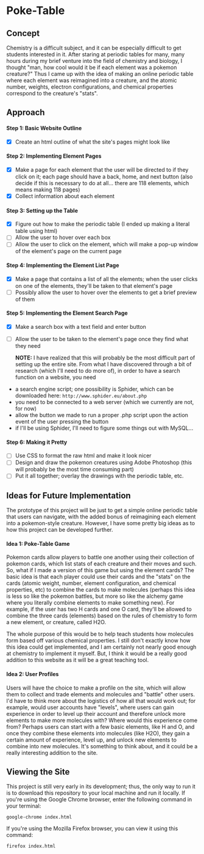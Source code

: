 # Poke-Table
## Concept 
Chemistry is a difficult subject, and it can be especially difficult to get students interested in it. After staring at periodic tables for many, many hours during my brief venture into the field of chemistry and biology, I thought "man, how cool would it be if each element was a pokemon creature?" Thus I came up with the idea of making an online periodic table where each element was reimagined into a creature, and the atomic number, weights, electron configurations, and chemical properties correspond to the creature's "stats". 

## Approach
#### Step 1: Basic Website Outline
- [x] Create an html outline of what the site's pages might look like 
#### Step 2: Implementing Element Pages
- [x] Make a page for each element that the user will be directed to if they click on it; each page should have a back, home, and next button (also decide if this is necessary to do at all... there are 118 elements, which means making 118 pages)
- [x] Collect information about each element
#### Step 3: Setting up the Table
- [x] Figure out how to make the periodic table (I ended up making a literal table using html)
- [ ] Allow the user to hover over each box 
- [ ] Allow the user to click on the element, which will make a pop-up window of the element's page on the current page
#### Step 4: Implementing the Element List Page
- [x] Make a page that contains a list of all the elements; when the user clicks on one of the elements, they'll be taken to that element's page
- [ ] Possibly allow the user to hover over the elements to get a brief preview of them 
#### Step 5: Implementing the Element Search Page
- [x] Make a search box with a text field and enter button
- [ ] Allow the user to be taken to the element's page once they find what they need 
  
  **NOTE:** I have realized that this will probably be the most difficult part of setting up the entire site. From what I have discovered through a bit of research (which I'll need to do more of), in order to have a search function on a website, you need
- a search engine script; one possibility is Sphider, which can be downloaded here: ```http://www.sphider.eu/about.php```
- you need to be connected to a web server (which we currently are not, for now)
- allow the button we made to run a proper .php script upon the action event of the user pressing the button
- if I'll be using Sphider, I'll need to figure some things out with MySQL...

#### Step 6: Making it Pretty 
- [ ] Use CSS to format the raw html and make it look nicer 
- [ ] Design and draw the pokemon creatures using Adobe Photoshop (this will probably be the most time consuming part)
- [ ] Put it all together; overlay the drawings with the periodic table, etc. 

## Ideas for Future Implementation
The prototype of this project will be just to get a simple online periodic table that users can navigate, with the added bonus of reimagining each element into a pokemon-style creature. However, I have some pretty big ideas as to how this project can be developed further. 
#### Idea 1: Poke-Table Game
Pokemon cards allow players to battle one another using their collection of pokemon cards, which list stats of each creature and their moves and such. So, what if I made a version of this game but using the element cards? The basic idea is that each player could use their cards and the "stats" on the cards (atomic weight, number, element configuration, and chemical properties, etc) to combine the cards to make molecules (perhaps this idea is less so like the pokemon battles, but more so like the alchemy game where you literally combine elements to make something new). For example, if the user has two H cards and one O card, they'll be allowed to combine the three cards (elements) based on the rules of chemistry to form a new element, or creature, called H2O. 

The whole purpose of this would be to help teach students how molecules form based off various chemical properties. I still don't exactly know how this idea could get implemented, and I am certainly not nearly good enough at chemistry to implement it myself. But, I think it would be a really good addition to this website as it will be a great teaching tool.

#### Idea 2: User Profiles
Users will have the choice to make a profile on the site, which will allow them to collect and trade elements and molecules and "battle" other users. I'd have to think more about the logistics of how all that would work out; for example, would user accounts have "levels", where users can gain experience in order to level up their account and therefore unlock more elements to make more molecules with? Where would this experience come from? Perhaps users can start with a few basic elements, like H and O, and once they combine these elements into molecules (like H2O), they gain a certain amount of experience, level up, and unlock new elements to combine into new molecules. It's something to think about, and it could be a really interesting addition to the site.

## Viewing the Site 
This project is still very early in its development; thus, the only way to run it is to download this repository to your local machine and run it locally. If you're using the Google Chrome browser, enter the following command in your terminal:
```
google-chrome index.html 
```
If you're using the Mozilla Firefox browser, you can view it using this command:
```
firefox index.html 
```
